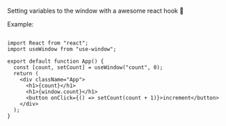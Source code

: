 Setting variables to the window with a awesome react hook 🎣


Example:
```

import React from "react";
import useWindow from "use-window";

export default function App() {
  const [count, setCount] = useWindow("count", 0);
  return (
    <div className="App">
      <h1>{count}</h1>
      <h1>{window.count}</h1>
      <button onClick={() => setCount(count + 1)}>increment</button>
    </div>
  );
}

```
